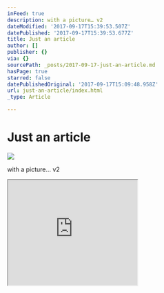 ```yaml
---
inFeed: true
description: with a picture… v2
dateModified: '2017-09-17T15:39:53.507Z'
datePublished: '2017-09-17T15:39:53.677Z'
title: Just an article
author: []
publisher: {}
via: {}
sourcePath: _posts/2017-09-17-just-an-article.md
hasPage: true
starred: false
datePublishedOriginal: '2017-09-17T15:09:48.958Z'
url: just-an-article/index.html
_type: Article

---
```

# Just an article
![](https://the-grid-user-content.s3-us-west-2.amazonaws.com/e0261adb-1663-423e-90af-a77dfbc2a12e.png)

with a picture... v2

<iframe src="https://the-grid.github.io/ed-userhtml/?g=eJx9jzFuwzAMRfecQtAeE0i2wPKQiwiMRCtKbMkg6Ri9fZV6aNECHfk-PvhfL4HzogblowQTaSQ2wsFZABQhlW7JRYlJtAt1hodAA1m7h9ihh709HHo0ERWPLTvG6uxtVa3lWutzRn7a71BxmpxVXukH5LqW-IcKvsjZESdp9M40OntXXeQCsG3br13tgsCESrD_hjYvz-lfmTxjordQTC3cxfyYPBX_NckzRX8-dUtJ1kDTxeHwCTa0bLQ" height="244" style=""></iframe>